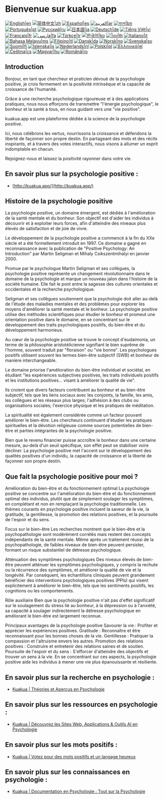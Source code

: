 # Bienvenue sur kuakua.app

[![English|en](https://img.shields.io/badge/lang-en-green.svg)](README.md)
[![简体中文|zh](https://img.shields.io/badge/lang-zh-red.svg)](README.zh.md)
[![Español|es](https://img.shields.io/badge/lang-es-yellow.svg)](README.es.md)
[![العربية|ar](https://img.shields.io/badge/lang-ar-lightgrey.svg)](README.ar.md)
[![বাংলা|bn](https://img.shields.io/badge/lang-bn-blue.svg)](README.bn.md)
[![Português|pt](https://img.shields.io/badge/lang-pt-brightgreen.svg)](README.pt.md)
[![Русский|ru](https://img.shields.io/badge/lang-ru-darkblue.svg)](README.ru.md)
[![日本語|ja](https://img.shields.io/badge/lang-ja-orange.svg)](README.ja.md)
[![Deutsch|de](https://img.shields.io/badge/lang-de-black.svg)](README.de.md)
[![Tiếng Việt|vi](https://img.shields.io/badge/lang-vi-darkgreen.svg)](README.vi.md)
[![Français|fr](https://img.shields.io/badge/lang-fr-blue.svg)](README.fr.md)
[![فارسی|fa](https://img.shields.io/badge/lang-fa-purple.svg)](README.fa.md)
[![Türkçe|tr](https://img.shields.io/badge/lang-tr-darkred.svg)](README.tr.md)
[![한국어|ko](https://img.shields.io/badge/lang-ko-cyan.svg)](README.ko.md)
[![ไทย|th](https://img.shields.io/badge/lang-th-gold.svg)](README.th.md)
[![Italiano|it](https://img.shields.io/badge/lang-it-darkorange.svg)](README.it.md)
[![Bahasa Melayu|ms](https://img.shields.io/badge/lang-ms-teal.svg)](README.ms.md)
[![Filipino|tl](https://img.shields.io/badge/lang-tl-pink.svg)](README.tl.md)
[![Dansk|da](https://img.shields.io/badge/lang-da-darkblue.svg)](README.da.md)
[![Norsk|no](https://img.shields.io/badge/lang-no-lightblue.svg)](README.no.md)
[![Svenska|sv](https://img.shields.io/badge/lang-sv-darkgreen.svg)](README.sv.md)
[![Suomi|fi](https://img.shields.io/badge/lang-fi-blue.svg)](README.fi.md)
[![Íslenska|is](https://img.shields.io/badge/lang-is-darkred.svg)](README.is.md)
[![Nederlands|nl](https://img.shields.io/badge/lang-nl-orange.svg)](README.nl.md)
[![Polski|pl](https://img.shields.io/badge/lang-pl-purple.svg)](README.pl.md)
[![Ελληνικά|el](https://img.shields.io/badge/lang-el-lightblue.svg)](README.el.md)
[![Čeština|cs](https://img.shields.io/badge/lang-cs-darkblue.svg)](README.cs.md)
[![Magyar|hu](https://img.shields.io/badge/lang-hu-red.svg)](README.hu.md)
[![Română|ro](https://img.shields.io/badge/lang-ro-green.svg)](README.ro.md)

## Introduction

Bonjour, en tant que chercheur et praticien dévoué de la psychologie positive, je crois fermement en la positivité intrinsèque et la capacité de croissance de l'humanité.

Grâce à une recherche psychologique rigoureuse et à des applications pratiques, nous nous efforçons de transmettre "l'énergie psychologique", le bonheur et la santé à tous, en nous guidant vers une "vie positive".

kuakua.app est une plateforme dédiée à la science de la psychologie positive.

Ici, nous célébrons les vertus, nourrissons la croissance et défendons la liberté de façonner son propre destin. En partageant des mots et des récits inspirants, et à travers des votes interactifs, nous visons à allumer un esprit indomptable en chacun.

Rejoignez-nous et laissez la positivité rayonner dans votre vie.

## En savoir plus sur la psychologie positive :

- [http://kuakua.app/](http://kuakua.app/)

## Histoire de la psychologie positive

La psychologie positive, un domaine émergent, est dédiée à l'amélioration de la santé mentale et du bonheur. Son objectif est d'aider les individus à découvrir et à exploiter leurs forces, afin d'atteindre des niveaux plus élevés de satisfaction et de joie de vivre.

Le développement de la psychologie positive a commencé à la fin du XXe siècle et a été formellement introduit en 1997. Ce domaine a gagné en reconnaissance avec la publication de "Positive Psychology: An Introduction" par Martin Seligman et Mihaly Csikszentmihalyi en janvier 2000.

Promue par le psychologue Martin Seligman et ses collègues, la psychologie positive représente un changement révolutionnaire dans le domaine de la psychologie et marque un nouveau jalon dans l'histoire de la société humaine. Elle fait le pont entre la sagesse des cultures orientales et occidentales et la recherche psychologique.

Seligman et ses collègues soutiennent que la psychologie doit aller au-delà de l'étude des maladies mentales et des problèmes pour explorer les moyens d'améliorer la santé mentale et le bonheur. La psychologie positive utilise des méthodes scientifiques pour étudier le bonheur et promeut une orientation positive dans le domaine, en se concentrant sur le développement des traits psychologiques positifs, du bien-être et du développement harmonieux.

Au cœur de la psychologie positive se trouve le concept d'eudaimonia, un terme de la philosophie aristotélicienne signifiant le bien suprême de l'homme, souvent traduit par "floraison" ou "vie bonne". Les psychologues positifs utilisent souvent les termes bien-être subjectif (SWB) et bonheur de manière interchangeable.

Le domaine priorise l'amélioration du bien-être individuel et sociétal, en étudiant "les expériences subjectives positives, les traits individuels positifs et les institutions positives... visant à améliorer la qualité de vie".

Ils croient que divers facteurs contribuent au bonheur et au bien-être subjectif, tels que les liens sociaux avec les conjoints, la famille, les amis, les collègues et les réseaux plus larges; l'adhésion à des clubs ou organisations sociales; l'exercice physique et les pratiques de méditation.

La spiritualité est également considérée comme un facteur pouvant améliorer le bien-être. Les chercheurs continuent d'étudier les pratiques spirituelles et la dévotion religieuse comme sources potentielles de bien-être et parties intégrantes de la psychologie positive.

Bien que le revenu financier puisse accroître le bonheur dans une certaine mesure, au-delà d'un seuil spécifique, son effet peut se stabiliser voire décliner. La psychologie positive met l'accent sur le développement des qualités positives d'un individu, la capacité de croissance et la liberté de façonner son propre destin.

## Que fait la psychologie positive pour moi ?

Amélioration du bien-être et du fonctionnement optimal La psychologie positive se concentre sur l'amélioration du bien-être et du fonctionnement optimal des individus, plutôt que de simplement soulager les symptômes, en complétant et non en remplaçant la psychologie traditionnelle. Les thèmes courants en psychologie positive incluent la saveur de la vie, la gratitude, la gentillesse, la promotion des relations positives, et la poursuite de l'espoir et du sens.

Focus sur le bien-être Les recherches montrent que le bien-être et la psychopathologie sont modérément corrélés mais restent des concepts indépendants de la santé mentale. Même après un traitement réussi de la psychopathologie, de faibles niveaux de bien-être peuvent persister, formant un risque substantiel de détresse psychologique.

Atténuation des symptômes psychologiques Des niveaux élevés de bien-être peuvent atténuer les symptômes psychologiques, y compris la rechute ou la récurrence des symptômes, et améliorer la qualité de vie et la longévité. Par conséquent, les échantillons cliniques peuvent grandement bénéficier des interventions psychologiques positives (PPIs) qui visent explicitement à améliorer le bien-être, tels que les sentiments positifs, les cognitions ou les comportements.

Rôle auxiliaire Bien que la psychologie positive n'ait pas d'effet significatif sur le soulagement du stress lié au bonheur, à la dépression ou à l'anxiété, sa capacité à soulager indirectement la détresse psychologique en améliorant le bien-être est largement reconnue.

Principaux avantages de la psychologie positive Savourer la vie : Profiter et apprécier les expériences positives. Gratitude : Reconnaître et être reconnaissant pour les bonnes choses de la vie. Gentillesse : Pratiquer la compassion et l'altruisme envers les autres. Promotion des relations positives : Construire et entretenir des relations saines et de soutien. Poursuite de l'espoir et du sens : S'efforcer d'atteindre des objectifs et trouver un sens à la vie. En se concentrant sur ces aspects, la psychologie positive aide les individus à mener une vie plus épanouissante et résiliente.

## En savoir plus sur la recherche en psychologie :

- [Kuakua | Théories et Aperçus en Psychologie](http://kuakua.app/theories-insights)

## En savoir plus sur les ressources en psychologie :

- [Kuakua | Découvrez les Sites Web, Applications & Outils AI en Psychologie](http://kuakua.app/explore)

## En savoir plus sur les mots positifs :

- [Kuakua | Votez pour des mots positifs et un langage heureux](http://kuakua.app/vote)

## En savoir plus sur les connaissances en psychologie :

- [Kuakua | Documentation en Psychologie : Tout sur la Psychologie](http://kuakua.app/docs)

